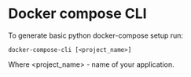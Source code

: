# Docker compose CLI

To generate basic python docker-compose setup run:
```
docker-compose-cli [<project_name>]
```

Where <project_name> - name of your application.